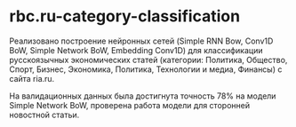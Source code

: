 # rbc.ru-category-classification

Реализовано построение нейронных сетей (Simple RNN Bow, Conv1D BoW, Simple Network BoW, Embedding Conv1D) для классификации русскоязычных экономических статей (категории: Политика, Общество, Спорт, Бизнес, Экономика, Политика, Технологии и медиа, Финансы) с сайта ria.ru. 

На валидационных данных была достигнута точность 78% на модели Simple Network BoW, проверена работа модели для сторонней новостной статьи.

